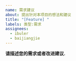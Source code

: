 ```yaml
---
name: 需求建议
about: 提出针对本项目的想法和建议
title: "[Feature] "
labels: 类型:需求
assignees: 
  - ibuler
  - baijiangjie
---
```


**请描述您的需求或者改进建议.**
